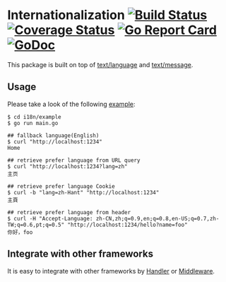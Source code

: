 # Internationalization [![Build Status](https://travis-ci.org/clevergo/i18n.svg?branch=master)](https://travis-ci.org/clevergo/i18n) [![Coverage Status](https://coveralls.io/repos/github/clevergo/i18n/badge.svg?branch=master)](https://coveralls.io/github/clevergo/i18n?branch=master) [![Go Report Card](https://goreportcard.com/badge/github.com/clevergo/i18n)](https://goreportcard.com/report/github.com/clevergo/i18n) [![GoDoc](https://godoc.org/github.com/clevergo/i18n?status.svg)](http://godoc.org/github.com/clevergo/i18n)

This package is built on top of [text/language](https://godoc.org/golang.org/x/text/language) and [text/message](https://godoc.org/golang.org/x/text/message).

## Usage

Please take a look of the following [example](example):

```shell
$ cd i18n/example
$ go run main.go
```

```
## fallback language(English)
$ curl "http://localhost:1234"
Home

## retrieve prefer language from URL query
$ curl "http://localhost:1234?lang=zh"
主页

## retrieve prefer language Cookie
$ curl -b "lang=zh-Hant" "http://localhost:1234"
主頁

## retrieve prefer language from header
$ curl -H "Accept-Language: zh-CN,zh;q=0.9,en;q=0.8,en-US;q=0.7,zh-TW;q=0.6,pt;q=0.5" "http://localhost:1234/hello?name=foo"
你好，foo
```

## Integrate with other frameworks

It is easy to integrate with other frameworks by [Handler](https://godoc.org/github.com/clevergo/i18n#Handler) or [Middleware](https://godoc.org/github.com/clevergo/i18n#Middleware).
